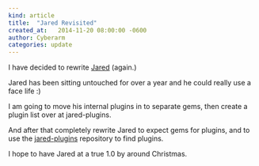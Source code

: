 ```yaml
---
kind: article
title:  "Jared Revisited"
created_at:   2014-11-20 08:00:00 -0600
author: Cyberarm
categories: update
---
```


I have decided to rewrite [Jared](https://github.com/cyberarm/jared) (again.)

Jared has been sitting untouched for over a year and he could really use a face life :)

I am going to move his internal plugins in to separate gems, then create a plugin list over at jared-plugins.

And after that completely rewrite Jared to expect gems for plugins, and to use the [jared-plugins](https://github.com/cyberarm/jared-plugins) repository to find plugins.

I hope to have Jared at a true 1.0 by around Christmas.